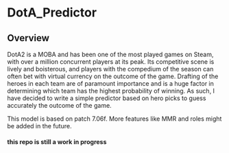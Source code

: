 # DotA_Predictor

## Overview
DotA2 is a MOBA and has been one of the most played games on Steam, with over a million concurrent players at its peak. Its competitive scene is lively and boisterous, and players with the compedium of the season can often bet with virtual currency on the outcome of the game.
Drafting of the heroes in each team are of paramount importance and is a huge factor in determining which team has the highest probability of winning. As such, I have decided to write a simple predictor based on hero picks to guess accurately the outcome of the game.

This model is based on patch 7.06f. More features like MMR and roles might be added in the future.

#### this repo is still a work in progress


